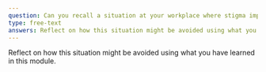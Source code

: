 ```yaml
---
question: Can you recall a situation at your workplace where stigma impacted a client’s access to care?
type: free-text
answers: Reflect on how this situation might be avoided using what you have learned in this module.
---
```

<!--- This is where the rich feedback goes -->
Reflect on how this situation might be avoided using what you have learned in this module.
